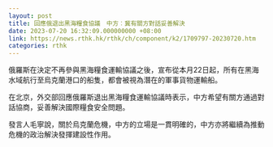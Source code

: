 ```yaml
---
layout: post
title: 回應俄退出黑海糧食協議　中方︰冀有關方對話妥善解決
date: 2023-07-20 16:32:09.000000000 +08:00
link: https://news.rthk.hk/rthk/ch/component/k2/1709797-20230720.htm
categories: rthk
---
```


俄羅斯在決定不再參與黑海糧食運輸協議之後，宣布從本月22日起，所有在黑海水域航行至烏克蘭港口的船隻，都會被視為潛在的軍事貨物運輸船。

在北京，外交部回應俄羅斯退出黑海糧食運輸協議時表示，中方希望有關方通過對話協商，妥善解決國際糧食安全問題。

發言人毛寧說，關於烏克蘭危機，中方的立場是一貫明確的，中方亦將繼續為推動危機的政治解決發揮建設性作用。
